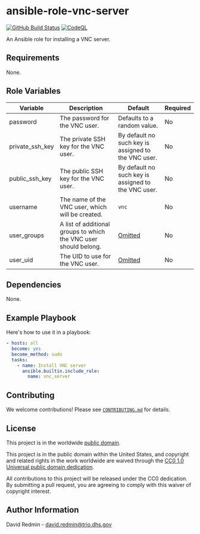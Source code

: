 # ansible-role-vnc-server #

[![GitHub Build Status](https://github.com/cisagov/ansible-role-vnc-server/workflows/build/badge.svg)](https://github.com/cisagov/ansible-role-vnc-server/actions)
[![CodeQL](https://github.com/cisagov/ansible-role-vnc-server/workflows/CodeQL/badge.svg)](https://github.com/cisagov/ansible-role-vnc-server/actions/workflows/codeql-analysis.yml)

An Ansible role for installing a VNC server.

## Requirements ##

None.

## Role Variables ##

| Variable | Description | Default | Required |
|----------|-------------|---------|----------|
| password | The password for the VNC user. | Defaults to a random value. | No |
| private\_ssh\_key | The private SSH key for the VNC user. | By default no such key is assigned to the VNC user. | No |
| public\_ssh\_key | The public SSH key for the VNC user. | By default no such key is assigned to the VNC user. | No |
| username | The name of the VNC user, which will be created. | `vnc` | No |
| user\_groups | A list of additional groups to which the VNC user should belong. | [Omitted](https://docs.ansible.com/ansible/latest/user_guide/playbooks_filters.html#making-variables-optional) | No |
| user\_uid | The UID to use for the VNC user. | [Omitted](https://docs.ansible.com/ansible/latest/user_guide/playbooks_filters.html#making-variables-optional) | No |

## Dependencies ##

None.

## Example Playbook ##

Here's how to use it in a playbook:

```yaml
- hosts: all
  become: yes
  become_method: sudo
  tasks:
    - name: Install VNC server
      ansible.builtin.include_role:
        name: vnc_server
```

## Contributing ##

We welcome contributions!  Please see [`CONTRIBUTING.md`](CONTRIBUTING.md) for
details.

## License ##

This project is in the worldwide [public domain](LICENSE).

This project is in the public domain within the United States, and
copyright and related rights in the work worldwide are waived through
the [CC0 1.0 Universal public domain
dedication](https://creativecommons.org/publicdomain/zero/1.0/).

All contributions to this project will be released under the CC0
dedication. By submitting a pull request, you are agreeing to comply
with this waiver of copyright interest.

## Author Information ##

David Redmin - <david.redmin@trio.dhs.gov>

